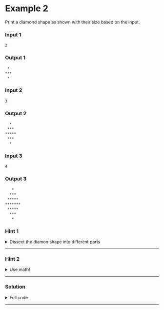 # Example 2

Print a diamond shape as shown with their size based on the input.

### Input 1

```
2
```

### Output 1

```
 *
***
 *
```

### Input 2

```
3
```

### Output 2

```
  *
 ***
*****
 ***
  *
```

### Input 3

```
4
```

### Output 3

```
   *
  ***
 *****
*******
 *****
  ***
   *
```



### Hint 1

<details>

<summary>Dissect the diamon shape into different parts</summary>

How would you split this shape into easier for loops?

<img src='./assets/diamond1.png'>

</details>

<hr/>

### Hint 2

<details>

<summary>Use math!</summary>

Find the relations between the number of stars and the row number

What would be the function that gives us the following relationship?

- For the amount of stars

    | $x$   |$f(x)$|
    |-------|------|
    | $0$   |$1$   |
    | $1$   |$3$   |
    | $2$   |$5$   |
    | $3$   |$7$   |

- For the amount of spaces

    | $x$      |$f(x)$   |
    |----------|---------|
    | $0$      |$n-1$    |
    | $1$      |$n-2$    |
    | $2$      |$n-3$    |
    | $3$      |$n-4$    |
    | $\vdots$ |$\vdots$ |
    | $n-1$    |$0$      |

</details>

<hr/>

### Solution

<details>

<summary>Full code</summary>

```c

#include <stdio.h>
int main() {
    int n;
    scanf("%d", &n);

    for(int i=0; i<n; i++) {
        for(int j=0; j<n-i-1; j++) {
            printf(" ");
        }
        for(int j=0; j<i*2+1; j++) {
            printf("*");
        }
        printf("\n");
    }
    
    for(int i=0; i<n-1; i++) {
        for(int j=0; j<i+1; j++) {
            printf(" ");
        }
        for(int j=0; j<(n-i)*2-3; j++) {
            printf("*");
        }
        printf("\n");
    }
}

```

</details>

<hr/>
